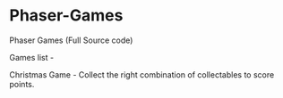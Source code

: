 # Phaser-Games
Phaser Games (Full Source code)

Games list -

Christmas Game - Collect the right combination of collectables to score points.

